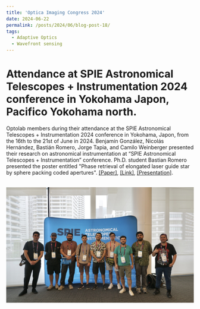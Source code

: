 ```yaml
---
title: 'Optica Imaging Congress 2024'
date: 2024-06-22
permalink: /posts/2024/06/blog-post-18/
tags:
  - Adaptive Optics
  - Wavefront sensing
---
```


Attendance at SPIE Astronomical Telescopes + Instrumentation 2024 conference in Yokohama Japon, Pacifico Yokohama north.
======

Optolab members during their attendance at the SPIE Astronomical Telescopes + Instrumentation 2024 conference in Yokohama, Japon, from the 16th to the 21st of June in 2024. Benjamín González, Nicolás Hernández, Bastián Romero, Jorge Tapia, and Camilo Weinberger presented their research on astronomical instrumentation at “SPIE Astronomical Telescopes + Instrumentation” conference. Ph.D. student Bastian Romero presented the poster entitled "Phase retrieval of elongated laser guide star by sphere packing coded apertures". [[Paper]](https://nelson10.github.io/files/Conference17.pdf), [[Link]](https://www.spiedigitallibrary.org/conference-proceedings-of-spie/13097/130973L/Phase-retrieval-of-elongated-laser-guide-star-by-sphere-packing/10.1117/12.3019405.short), [[Presentation]](https://nelson10.github.io/files/poster4.pdf).

<br/><img src='/images/SPIE2024.jpg'>
